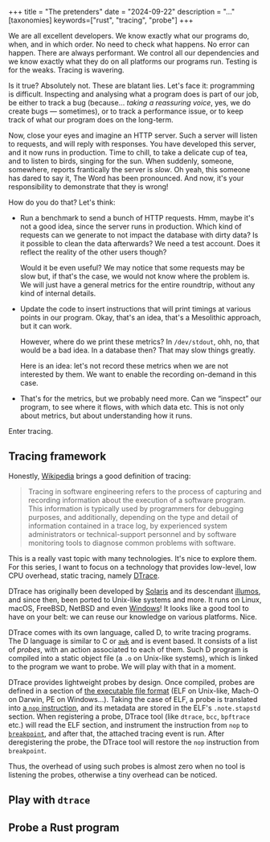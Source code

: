 +++
title = "The pretenders"
date = "2024-09-22"
description = "…"
[taxonomies]
keywords=["rust", "tracing", "probe"]
+++

We are all excellent developers. We know exactly what our programs do, when,
and in which order. No need to check what happens. No error can happen. There
are always performant. We control all our dependencies and we know exactly what
they do on all platforms our programs run. Testing is for the weaks. Tracing
is wavering.

Is it true? Absolutely not. These are blatant lies. Let's face it: programming
is difficult. Inspecting and analysing what a program does is part of our job,
be either to track a bug (because… <i>taking a reassuring voice</i>, yes, we do
create bugs — sometimes), or to track a performance issue, or to keep track of
what our program does on the long-term.

Now, close your eyes and imagine an HTTP server. Such a server will listen to
requests, and will reply with responses. You have developed this server, and
it now runs in production. Time to chill, to take a delicate cup of tea, and to
listen to birds, singing for the sun. When suddenly, someone, somewhere, reports
frantically the server is _slow_. Oh yeah, this someone has dared to say it,
The Word has been pronounced. And now, it's your responsibility to demonstrate
that they is wrong!

How do you do that? Let's think:

* Run a benchmark to send a bunch of HTTP requests. Hmm, maybe it's not a good
  idea, since the server runs in production. Which kind of requests can we
  generate to not impact the database with dirty data? Is it possible to clean
  the data afterwards? We need a test account. Does it reflect the reality of
  the other users though?

  Would it be even useful? We may notice that some requests may be slow but,
  if that's the case, we would not know where the problem is. We will just
  have a general metrics for the entire roundtrip, without any kind of internal
  details.

* Update the code to insert instructions that will print timings at various
  points in our program. Okay, that's an idea, that's a Mesolithic approach, but
  it can work.

  However, where do we print these metrics? In `/dev/stdout`, ohh, no, that
  would be a bad idea. In a database then? That may slow things greatly.

  Here is an idea: let's not record these metrics when we are not interested by
  them. We want to enable the recording on-demand in this case.

* That's for the metrics, but we probably need more. Can we “inspect” our
  program, to see where it flows, with which data etc. This is not only about
  metrics, but about understanding how it runs.

Enter tracing.

## Tracing framework

Honestly, [Wikipedia][Wikipedia/tracing] brings a good definition of tracing:

> Tracing in software engineering refers to the process of capturing and
> recording information about the execution of a software program. This
> information is typically used by programmers for debugging purposes, and
> additionally, depending on the type and detail of information contained in a
> trace log, by experienced system administrators or technical-support personnel
> and by software monitoring tools to diagnose common problems with software.

This is a really vast topic with many technologies. It's nice to explore
them. For this series, I want to focus on a technology that provides low-level,
low CPU overhead, static tracing, namely [DTrace].

DTrace has originally been developed by [Solaris] and its descendant [illumos],
and since then, been ported to Unix-like systems and more. It runs on Linux,
macOS, FreeBSD, NetBSD and even [Windows][dtrace_on_windows]! It looks like a
good tool to have on your belt: we can reuse our knowledge on various platforms.
Nice.

DTrace comes with its own language, called D, to write tracing programs. The D
language is similar to C or [`awk`] and is event based. It consists of a list of
_probes_, with an action associated to each of them. Such D program is compiled
into a static object file (a `.o` on Unix-like systems), which is linked to the
program we want to probe. We will play with that in a moment.

DTrace provides lightweight probes by design. Once compiled, probes are defined
in a section of [the executable file format] (ELF on Unix-like, Mach-O on
Darwin, PE on Windows…). Taking the case of ELF, a probe is translated into
[a `nop` instruction][`nop`], and its metadata are stored in the ELF's `.note.stapstd`
section. When registering a probe, DTrace tool (like `dtrace`, `bcc`, `bpftrace`
etc.) will read the ELF section, and instrument the instruction from `nop`
to [`breakpoint`], and after that, the attached tracing event is run. After
deregistering the probe, the DTrace tool will restore the `nop` instruction
from `breakpoint`.

Thus, the overhead of using such probes is almost zero when no tool is listening
the probes, otherwise a tiny overhead can be noticed.

## Play with `dtrace`

## Probe a Rust program


[Wikipedia/tracing]: https://en.wikipedia.org/wiki/Tracing_(software)
[DTrace]: https://dtrace.org/
[Solaris]: https://www.oracle.com/solaris/solaris11/
[illumos]: https://illumos.org/
[dtrace_on_windows]: https://github.com/microsoft/DTrace-on-Windows
[`awk`]: https://en.wikipedia.org/wiki/AWK
[the executable file format]: https://en.wikipedia.org/wiki/Comparison_of_executable_file_formats
[`nop`]: https://en.wikipedia.org/wiki/NOP_(code)
[`breakpoint`]: https://en.wikipedia.org/wiki/Breakpoint
